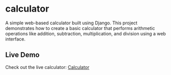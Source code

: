 # calculator 
A simple web-based calculator built using Django. This project demonstrates how to create a basic calculator that performs arithmetic operations like addition, subtraction, multiplication, and division using a web interface.
## Live Demo 
Check out the live calculator: [Calculator](https://calculator-xzix.onrender.com/)
